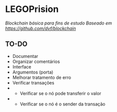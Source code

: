 # LEGOPrision
*Blockchain básica para fins de estudo*
*Baseado em https://github.com/dvf/blockchain*
## TO-DO
- Documentar
- Organizar comentários
- Interface
- Argumentos (porta)
- Melhorar tratamento de erro
- Verificar transações
- - Verificar se o nó pode transferir o valor
- - Verificar se o nó é o sender da transação
